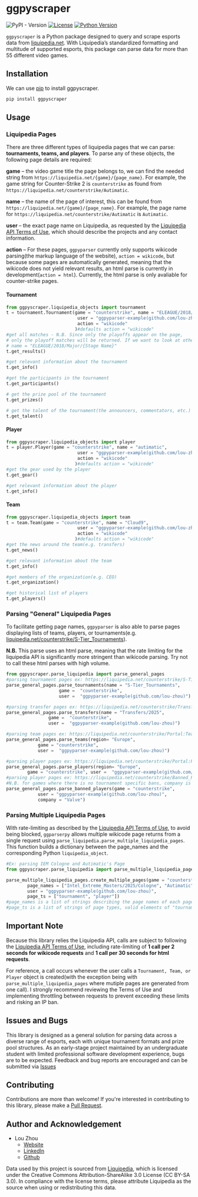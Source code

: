 # ggpyscraper
<!-- badges: start -->
![PyPI - Version](https://img.shields.io/pypi/v/ggpyscraper?style=for-the-badge)
[![License](https://img.shields.io/github/license/Lou-Zhou/gg-pyscraper?style=for-the-badge)](https://github.com/Lou-Zhou/gg-pyscraper/blob/main/LICENSE)
[![Python Version](https://img.shields.io/badge/python-%3E%3D3.8-blue?style=for-the-badge)](...)

<!-- badges: end -->

`ggpyscraper` is a Python package designed to query and scrape esports data from [liquipedia.net](https://liquipedia.net). With Liquipedia’s standardized formatting and multitude of supported esports, this package can parse data for more than 55 different video games. 

## Installation

We can use [pip](https://pip.pypa.io/en/stable/) to install ggpyscraper.

```bash
pip install ggpyscraper
```

## Usage

### Liquipedia Pages
There are three different types of liquipedia pages that we can parse: **tournaments, teams, and players**. To parse any of these objects, the following page details are required:

**game** – the video game title the page belongs to, we can find the needed string from `https://liquipedia.net/{game}/{page_name}`. For example, the game string for Counter-Strike 2 is `counterstrike` as found from `https://liquipedia.net/counterstrike/Autimatic`.

**name** – the name of the page of interest, this can be found from `https://liquipedia.net/{game}/{page_name}`. For example, the page name for `https://liquipedia.net/counterstrike/Autimatic` is `Autimatic`.

**user** – the exact page name on Liquipedia, as requested by the [Liquipedia API Terms of Use](https://liquipedia.net/api-terms-of-use), which should describe the projects and any contact information.

**action** – For these pages, `ggpyparser` currently only supports wikicode parsing(the markup language of the website), `action = wikicode`, but because some pages are automatically generated, meaning that the wikicode does not yield relevant results, an html parse is currently in development(`action = html`). Currently, the html parse is only avaliable for counter-strike pages.

#### Tournament
``` python
from ggpyscraper.liquipedia_objects import tournament
t = tournament.Tournament(game = "counterstrike", name = "ELEAGUE/2018/Major",
                           user = "ggpyparser-example(github.com/lou-zhou)",
                           action = "wikicode"
                          )#defaults action = "wikicode"
#get all matches - N.B. Since only the playoffs appear on the page,
# only the playoff matches will be returned. If we want to look at other stages, we would look at
# name = "ELEAGUE/2018/Major/{Stage Name}" 
t.get_results()

#get relevant information about the tournament
t.get_info()

#get the participants in the tournament
t.get_participants()

# get the prize pool of the tournament
t.get_prizes()

# get the talent of the tournament(the announcers, commentators, etc.)
t.get_talent()
```

#### Player
``` python
from ggpyscraper.liquipedia_objects import player
t = player.Player(game = "counterstrike", name = "autimatic",
                           user = "ggpyparser-example(github.com/lou-zhou)",
                           action = "wikicode"
                          )#defaults action = "wikicode"
#get the gear used by the player
t.get_gear()

#get relevant information about the player
t.get_info()
```
#### Team
```python
from ggpyscraper.liquipedia_objects import team
t = team.Team(game = "counterstrike", name = "Cloud9",
                           user = "ggpyparser-example(github.com/lou-zhou)",
                           action = "wikicode"
                          )#defaults action = "wikicode"
#get the news around the team(e.g. transfers)
t.get_news()

#get relevant information about the team
t.get_info()

#get members of the organization(e.g. CEO)
t.get_organization()

#get historical list of players
t.get_players()
```

### Parsing "General" Liquipedia Pages
To facilitate getting page names, `ggpyparser` is also able to parse pages displaying lists of teams, players, or tournaments(e.g. [liquipedia.net/counterstrike/S-Tier_Tournaments](https://liquipedia.net/counterstrike/S-Tier_Tournaments)).

**N.B.** This parse uses an html parse, meaning that the rate limiting for the liquipedia API is significantly more stringent than wikicode parsing. Try not to call these html parses with high volume.
```python
from ggpyscraper.parse_liquipedia import parse_general_pages
#parsing tournament pages ex: https://liquipedia.net/counterstrike/S-Tier_Tournaments
parse_general_pages.parse_tournaments(name = "S-Tier_Tournaments", 
                    game =  "counterstrike",
                    user =  "ggpyparser-example(github.com/lou-zhou)")

#parsing transfer pages ex: https://liquipedia.net/counterstrike/Transfers/2025
parse_general_pages.parse_transfers(name = "Transfers/2025",  
                game =  "counterstrike",
                user =  "ggpyparser-example(github.com/lou-zhou)")

#parsing team pages ex: https://liquipedia.net/counterstrike/Portal:Teams/Europe
parse_general_pages.parse_teams(region= "Europe", 
            game = "counterstrike", 
            user =  "ggpyparser-example(github.com/lou-zhou)")

#parsing player pages ex: https://liquipedia.net/counterstrike/Portal:Players/Europe
parse_general_pages.parse_players(region= "Europe", 
        game = "counterstrike", user =  "ggpyparser-example(github.com/lou-zhou)")
#parsing player pages ex: https://liquipedia.net/counterstrike/Banned_Players/Valve
#N.B. for games where there is no tournament specific bans, company is set to None
parse_general_pages.parse_banned_players(game = "counterstrike", 
            user = "ggpyparser-example(github.com/lou-zhou)",
            company = "Valve")

```
### Parsing Multiple Liquipedia Pages
With rate-limiting as described by the [Liquipedia API Terms of Use](https://liquipedia.net/api-terms-of-use), to avoid being blocked, `ggparserpy` allows multiple wikicode page returns from a single request using `parse_liquipedia.parse_multiple_liquipedia_pages`. This function builds a dictionary between the page_names and the corresponding Python `liquipedia_object`.
```python
#Ex: parsing IEM Cologne and Autimatic's Page
from ggpyscraper.parse_liquipedia import parse_multiple_liquipedia_pages

parse_multiple_liquipedia_pages.create_multiple_pages(game = "counterstrike",
        page_names = ["Intel_Extreme_Masters/2025/Cologne", "Autimatic"],
        user = "ggpyparser-example(github.com/lou-zhou)",
        page_ts = ["tournament", "player"])
#page_names is a list of strings describing the page names of each page
#page_ts is a list of strings of page types, valid elements of "tournament", "player", "team"
```

## Important Note

Because this library relies the Liquipedia API, calls are subject to following the [Liquipedia API Terms of Use](https://liquipedia.net/api-terms-of-use), including rate-limiting of **1 call per 2 seconds for wikicode requests** and **1 call per 30 seconds for html requests**.

For reference, a call occurs whenever the user calls a ```Tournament, Team, or Player``` object is created(with the exception being with `parse_multiple_liquipedia_pages` where mutiple pages are generated from one call). I strongly recommend reviewing the Terms of Use and implementing throttling between requests to prevent exceeding these limits and risking an IP ban.

## Issues and Bugs
This library is designed as a general solution for parsing data across a diverse range of esports, each with unique tournament formats and prize pool structures. As an early-stage project maintained by an undergraduate student with limited professional software development experience, bugs are to be expected. Feedback and bug reports are encouraged and can be submitted via [Issues](https://github.com/Lou-Zhou/gg-pyscraper/issues)

## Contributing
Contributions are more than welcome! If you're interested in contributing to this library, please make a [Pull Request](https://github.com/Lou-Zhou/gg-pyscraper/pulls).

## Author and Acknowledgement
- Lou Zhou  
    - [Website](https://lou-zhou.github.io/)  
    - [LinkedIn](https://www.linkedin.com/in/lou-zhou/)  
    - [Github](https://github.com/Lou-Zhou)

Data used by this project is sourced from [Liquipedia](https://liquipedia.net/), which is licensed under the Creative Commons Attribution-ShareAlike 3.0 License (CC BY-SA 3.0). In compliance with the license terms, please attribute Liquipedia as the source when using or redistributing this data.


